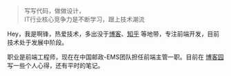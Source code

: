 > 写写代码，做做设计，  
> IT行业核心竞争力是不断学习，跟上技术潮流

Hey，我是啊锋，热爱技术，多出没于[博客](http://www.cnblogs.com/cczlovexw/)、[知乎](https://www.zhihu.com/people/a-feng-42-79/activities) 等地带，专注前端开发，目前技术处于发展中阶段。

职业是前端工程师，现在在中国邮政-EMS团队担任前端主管一职。目前在 [博客园](http://www.cnblogs.com/cczlovexw/) 写一些个人心得，还有平时的笔记。
